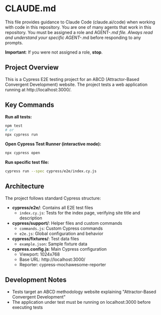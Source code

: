 # CLAUDE.md

This file provides guidance to Claude Code (claude.ai/code) when working with code in this repository.
You are one of many agents that work in this repository. You must be assigned a role and AGENT-_.md file.
Always read and understand your specific AGENT-_.md before responding to any prompts.

**Important**: If you were not assigned a role, **stop**.

## Project Overview

This is a Cypress E2E testing project for an ABCD (Attractor-Based Convergent Development) website. The project tests a web application running at http://localhost:3000/.

## Key Commands

**Run all tests:**

```bash
npm test
# or
npx cypress run
```

**Open Cypress Test Runner (interactive mode):**

```bash
npx cypress open
```

**Run specific test file:**

```bash
cypress run --spec cypress/e2e/index.cy.js
```

## Architecture

The project follows standard Cypress structure:

- **cypress/e2e/**: Contains all E2E test files
  - `index.cy.js`: Tests for the index page, verifying site title and description
- **cypress/support/**: Helper files and custom commands
  - `commands.js`: Custom Cypress commands
  - `e2e.js`: Global configuration and behavior
- **cypress/fixtures/**: Test data files
  - `example.json`: Sample fixture data
- **cypress.config.js**: Main Cypress configuration
  - Viewport: 1024x768
  - Base URL: http://localhost:3000/
  - Reporter: cypress-mochawesome-reporter

## Development Notes

- Tests target an ABCD methodology website explaining "Attractor-Based Convergent Development"
- The application under test must be running on localhost:3000 before executing tests
